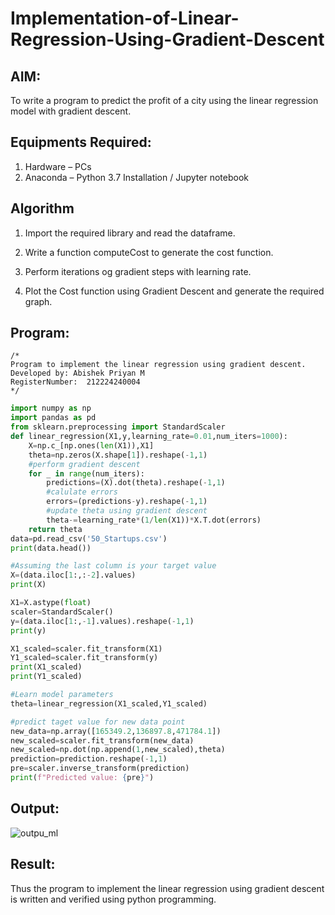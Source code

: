# Implementation-of-Linear-Regression-Using-Gradient-Descent

## AIM:
To write a program to predict the profit of a city using the linear regression model with gradient descent.

## Equipments Required:
1. Hardware – PCs
2. Anaconda – Python 3.7 Installation / Jupyter notebook

## Algorithm

1. Import the required library and read the dataframe.

2. Write a function computeCost to generate the cost function.

3. Perform iterations og gradient steps with learning rate.

4. Plot the Cost function using Gradient Descent and generate the required graph.

## Program:
```
/*
Program to implement the linear regression using gradient descent.
Developed by: Abishek Priyan M
RegisterNumber:  212224240004
*/
```
```py
import numpy as np
import pandas as pd
from sklearn.preprocessing import StandardScaler
def linear_regression(X1,y,learning_rate=0.01,num_iters=1000):
    X=np.c_[np.ones(len(X1)),X1]
    theta=np.zeros(X.shape[1]).reshape(-1,1)
    #perform gradient descent
    for _ in range(num_iters):
        predictions=(X).dot(theta).reshape(-1,1)
        #calulate errors
        errors=(predictions-y).reshape(-1,1)
        #update theta using gradient descent
        theta-=learning_rate*(1/len(X1))*X.T.dot(errors)
    return theta
data=pd.read_csv('50_Startups.csv')
print(data.head())

#Assuming the last column is your target value
X=(data.iloc[1:,:-2].values)
print(X)

X1=X.astype(float)
scaler=StandardScaler()
y=(data.iloc[1:,-1].values).reshape(-1,1)
print(y)

X1_scaled=scaler.fit_transform(X1)
Y1_scaled=scaler.fit_transform(y)
print(X1_scaled)
print(Y1_scaled)

#Learn model parameters
theta=linear_regression(X1_scaled,Y1_scaled)

#predict taget value for new data point
new_data=np.array([165349.2,136897.8,471784.1])
new_scaled=scaler.fit_transform(new_data)
new_scaled=np.dot(np.append(1,new_scaled),theta)
prediction=prediction.reshape(-1,1)
pre=scaler.inverse_transform(prediction)
print(f"Predicted value: {pre}")
```
## Output:
![outpu_ml](https://github.com/user-attachments/assets/a9c1b1ea-7ed1-4e55-af8f-ccbd3f587b21)


## Result:
Thus the program to implement the linear regression using gradient descent is written and verified using python programming.
